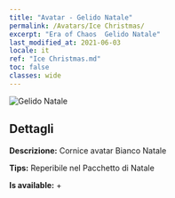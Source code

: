 ```yaml
---
title: "Avatar - Gelido Natale"
permalink: /Avatars/Ice Christmas/
excerpt: "Era of Chaos  Gelido Natale"
last_modified_at: 2021-06-03
locale: it
ref: "Ice Christmas.md"
toc: false
classes: wide
---
```

 ![Gelido Natale](/images/a/avatarFrame_48.png)

## Dettagli

 **Descrizione:** Cornice avatar Bianco Natale 

 **Tips:** Reperibile nel Pacchetto di Natale 

 **Is available:**  + 


